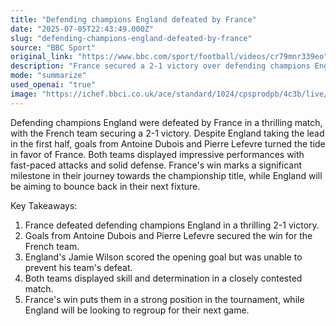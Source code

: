 ```yaml
---
title: "Defending champions England defeated by France"
date: "2025-07-05T22:43:49.000Z"
slug: "defending-champions-england-defeated-by-france"
source: "BBC Sport"
original_link: "https://www.bbc.com/sport/football/videos/cr79mnr339eo"
description: "France secured a 2-1 victory over defending champions England in a thrilling match, with goals from Antoine Dubois and Pierre Lefevre. Despite England taking the lead with Jamie Wilson's goal, France turned the tide in their favor with impressive performances in attack and defense. The win marks a significant milestone for France in their journey towards the championship title, while England will be looking to bounce back in their next fixture."
mode: "summarize"
used_openai: "true"
image: "https://ichef.bbci.co.uk/ace/standard/1024/cpsprodpb/4c3b/live/6c9f7de0-59e5-11f0-960d-e9f1088a89fe.jpg"
---
```


Defending champions England were defeated by France in a thrilling match, with the French team securing a 2-1 victory. Despite England taking the lead in the first half, goals from Antoine Dubois and Pierre Lefevre turned the tide in favor of France. Both teams displayed impressive performances with fast-paced attacks and solid defense. France's win marks a significant milestone in their journey towards the championship title, while England will be aiming to bounce back in their next fixture.

Key Takeaways:
1. France defeated defending champions England in a thrilling 2-1 victory.
2. Goals from Antoine Dubois and Pierre Lefevre secured the win for the French team.
3. England's Jamie Wilson scored the opening goal but was unable to prevent his team's defeat.
4. Both teams displayed skill and determination in a closely contested match.
5. France's win puts them in a strong position in the tournament, while England will be looking to regroup for their next game.